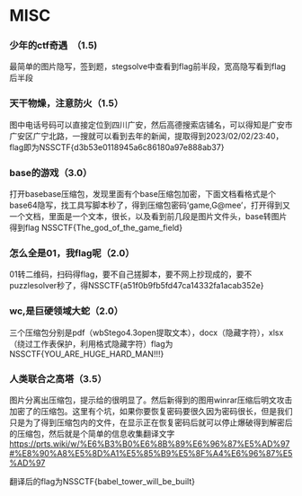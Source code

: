 # MISC

### 少年的ctf奇遇  （1.5)

最简单的图片隐写，签到题，stegsolve中查看到flag前半段，宽高隐写看到flag后半段

### 天干物燥，注意防火（1.5）

图中电话号码可以直接定位到四川广安，然后高德搜索店铺名，可以得知是广安市广安区广宁北路，一搜就可以看到去年的新闻，提取得到2023/02/02/23:40，flag即为NSSCTF{d3b53e0118945a6c86180a97e888ab37}

### base的游戏（3.0）

打开basebase压缩包，发现里面有个base压缩包加密，下面文档看格式是个base64隐写，找工具写脚本秒了，得到压缩包密码‘game,G@mee’，打开得到又一个文档，里面是一个文本，很长，以及看到前几段是图片文件头，base转图片得到flag NSSCTF{The_god_of_the_game_field}

### 怎么全是01，我flag呢（2.0）

01转二维码，扫码得flag，要不自己搓脚本，要不网上抄现成的，要不puzzlesolver秒了，得NSSCTF{a51f0b9fb5fd47ca14332fa1acab352e}

### wc,是巨硬领域大蛇（2.0）

三个压缩包分别是pdf（wbStego4.3open提取文本），docx（隐藏字符），xlsx（绕过工作表保护，利用格式隐藏字符）flag为NSSCTF{YOU_ARE_HUGE_HARD_MAN!!!}

### 人类联合之高塔（3.5）

图片分离出压缩包，提示给的很明显了。然后新得到的图用winrar压缩后明文攻击加密了的压缩包。这里有个坑，如果你要恢复密码要很久因为密码很长，但是我们只是为了得到压缩包内的文件，在显示正在恢复密码后就可以停止爆破得到解密后的压缩包，然后就是个简单的信息收集翻译文字<https://prts.wiki/w/%E6%B3%B0%E6%8B%89%E6%96%87%E5%AD%97#%E8%90%A8%E5%8D%A1%E5%85%B9%E5%8F%A4%E6%96%87%E5%AD%97>

翻译后的flag为NSSCTF{babel_tower_will_be_built}
